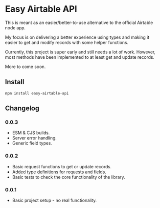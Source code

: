 # Easy Airtable API

This is meant as an easier/better-to-use alternative to the official Airtable node app.

My focus is on delivering a better experience using types and making it easier to get and modify records with some helper functions.

Currently, this project is super early and still needs a lot of work. However, most methods have been implemented to at least get and update records.

More to come soon.

## Install

```
npm install easy-airtable-api
```

## Changelog

### 0.0.3

- ESM & CJS builds.
- Server error handling.
- Generic field types.

### 0.0.2

- Basic request functions to get or update records.
- Added type definitions for requests and fields.
- Basic tests to check the core functionality of the library.

### 0.0.1

- Basic project setup - no real functionality.